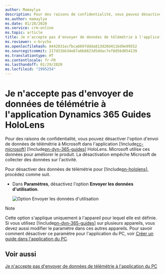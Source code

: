 ```yaml
---
author: Mamaylya
description: Pour des raisons de confidentialité, vous pouvez désactiver l'envoi de données de télémétrie à Microsoft dans l'application Microsoft Dynamics 365 Guides HoloLens.
ms.author: mamaylya
ms.date: 01/28/2020
ms.service: crm-online
ms.topic: article
title: Je n'accepte pas d'envoyer de données de télémétrie à l'application Dynamics 365 Guides HoloLens
ms.reviewer: v-brycho
ms.openlocfilehash: 8442031ecfbca6697ddda813d20d4116d9e99552
ms.sourcegitcommit: 217d31bb34e67a6b8823d5ddac7ef8d56d054139
ms.translationtype: HT
ms.contentlocale: fr-FR
ms.lasthandoff: 01/29/2020
ms.locfileid: "2995254"
---
```

# <a name="opt-out-of-sending-telemetry-data-to-microsoft-in-the-dynamics-365-guides-hololens-app"></a>Je n'accepte pas d'envoyer de données de télémétrie à l'application Dynamics 365 Guides HoloLens

Pour des raisons de confidentialité, vous pouvez désactiver l'option d'envoi de données de télémétrie à Microsoft dans l'application [!include[cc-microsoft](../includes/cc-microsoft.md)] [!include[pn-dyn-365-guides](../includes/pn-dyn-365-guides.md)] HoloLens. Microsoft utilise ces données pour améliorer le produit. La désactivation empêche Microsoft de collecter des données sur l'activité.

Pour désactiver des données de télémétrie pour [!include[pn-hololens](../includes/pn-hololens.md)], procédez comme suit.

- Dans **Paramètres**, désactivez l'option **Envoyer les données d'utilisation**.

    ![Option Envoyer les données d'utilisation](media/send-usage-data.PNG "Option Envoyer les données d'utilisation")

> [!NOTE]
> Cette option s'applique uniquement à l'appareil pour lequel elle est définie. Si vous utilisez [!include[pn-dyn-365-guides](../includes/pn-dyn-365-guides.md)] sur plusieurs appareils, vous devez aussi modifier le paramètre dans ces autres appareils. Pour savoir comment désactiver ce paramètre pour l'application du PC, voir [Créer un guide dans l'application du PC](pc-app-overview.md).

## <a name="see-also"></a>Voir aussi

[Je n'accepte pas d'envoyer de données de télémétrie à l'application du PC](data-opt-out-pc-app.md)
